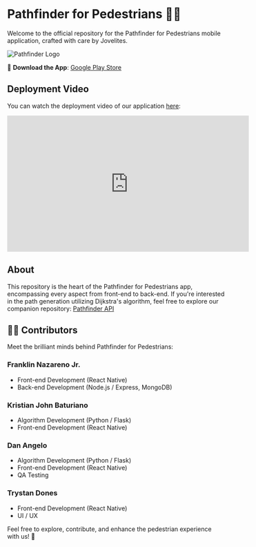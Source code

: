 # Pathfinder for Pedestrians 🚶‍♂️

Welcome to the official repository for the Pathfinder for Pedestrians mobile application, crafted with care by Jovelites.

![Pathfinder Logo](https://cdn.discordapp.com/attachments/1020114206026104963/1100291716700983356/pd-logo3.png)

📱 **Download the App**: [Google Play Store](https://play.google.com/store/apps/details?id=com.jovelites.pathfinder)

## Deployment Video
You can watch the deployment video of our application [here](https://youtu.be/ncReSGisI_0):

<iframe width="560" height="315" src="https://www.youtube.com/embed/ncReSGisI_0" frameborder="0" allowfullscreen></iframe>

## About

This repository is the heart of the Pathfinder for Pedestrians app, encompassing every aspect from front-end to back-end. If you're interested in the path generation utilizing Dijkstra's algorithm, feel free to explore our companion repository: [Pathfinder API](https://github.com/spider4929/Pathfinder_API)

## 🧑‍💻 Contributors

Meet the brilliant minds behind Pathfinder for Pedestrians:

### Franklin Nazareno Jr.

- Front-end Development (React Native)
- Back-end Development (Node.js / Express, MongoDB)

### Kristian John Baturiano

- Algorithm Development (Python / Flask)
- Front-end Development (React Native)

### Dan Angelo

- Algorithm Development (Python / Flask)
- Front-end Development (React Native)
- QA Testing

### Trystan Dones

- Front-end Development (React Native)
- UI / UX

Feel free to explore, contribute, and enhance the pedestrian experience with us! 🌟
